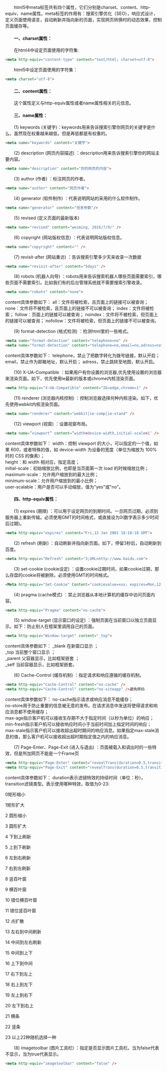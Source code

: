 &emsp;&emsp;html5中meta标签共有四个属性，它们分别是charset、content、http-equiv、name属性。meta标签的作用有：搜索引擎优化（SEO），响应式设计，定义页面使用语言，自动刷新并指向新的页面，实现网页转换时的动态效果，控制页面缓存等。

#### &emsp;&emsp;一、charset属性：

&emsp;&emsp;在html4中设定页面使用的字符集:
```html
<meta http-equiv="content-type" content="text/html; charset=utf-8">
```

&emsp;&emsp;html5中设定页面使用的字符集：
```html
<meta charset="utf-8">
```

#### &emsp;&emsp;二、content属性：

&emsp;&emsp;这个属性定义与http-equiv属性或者name属性相关的元信息。

#### &emsp;&emsp;三、name属性：

&emsp;&emsp;(1) keywords (关键字)：keywords用来告诉搜索引擎你网页的关键字是什么，虽然现在权重越来越低，但是再低都是有权重的。
```html
<meta name="keywords" content="关键字">
```

&emsp;&emsp;(2) description (网页内容描述) ：description用来告诉搜索引擎你的网站主要内容。
```html
<meta name="description" content="你的网页的内容">
```

&emsp;&emsp;(3) author (作者) ：标注网页的作者。
```html
<meta name="author" content="网页作者">
```

&emsp;&emsp;(4) generator (软件制作) ：代表说明网站的采用的什么软件制作。
```html
<meta name="generator" content="信息参数"/>
```

&emsp;&emsp;(5) revised (定义页面的最新版本) 
```html
<meta name="revised" content="weiming, 2016/7/9/" />
```

&emsp;&emsp;(6) copyright (网站版权信息) ：代表说明网站版权信息。
```html
<meta name="copyright" content="" />
```

&emsp;&emsp;(7) revisit-after (网站重访) ：告诉搜索引擎多少天来收录一次数据
```html
<meta name="revisit-after" content="5days" />
```

&emsp;&emsp;(8) robots (机器人向导) ：robots用来告诉搜索机器人哪些页面需要索引，哪些页面不需要索引。比如我们有的后台管理系统就不需要搜索引擎收录。
```html
<meta name="robots" content="none">
```
content具体参数如下：
all：文件将被检索，且页面上的链接可以被查询；
none：文件将不被检索，且页面上的链接不可以被查询；
index：文件将被检索；
follow：页面上的链接可以被查询；
noindex：文件将不被检索，但页面上的链接可以被查询；
nofollow：文件将被检索，但页面上的链接不可以被查询。

&emsp;&emsp;(9) format-detection (格式检测) ：检测html里的一些格式。
```html
<meta name="format-detection" content="telephone=no" />
<meta name="format-detection" content="telephone=no,email=no,adress=no" />
```
content具体参数如下：
telephone，禁止了把数字转化为拨号链接，默认开启；
email，禁止作为邮箱地址，默认开启；
adress，禁止跳转至地图，默认开启。

&emsp;&emsp;(10) X-UA-Compatible ：如果用户有你设置的浏览器,优先使用设置的浏览器来渲染页面。如下，优先使用ie最新的版本或chrome内核渲染页面。
```html
<meta http-equiv="X-UA-Compatible" content="IE=edge,chrome=1" />
```

&emsp;&emsp;(11) renderer (浏览器内核控制) ：控制浏览器选择何种内核渲染。如下，优先使用webkit内核渲染页面。
```html
<meta name="renderer" content="webkit|ie-comp|ie-stand" />
```

&emsp;&emsp;(12) viewport (视窗) ：设置视窗布局。
```html
<meta name=”viewport” content=”width=device-width,initial-scale=1″ />
```
content具体参数如下：
width：控制 viewport 的大小，可以指定的一个值，如果 600，或者特殊的值，如 device-width 为设备的宽度（单位为缩放为 100% 时的 CSS 的像素）；  
height：和 width 相对应，指定高度；  
initial-scale：初始缩放比例，也即是当页面第一次 load 的时候缩放比例；  
maximum-scale：允许用户缩放到的最大比例；  
minimum-scale：允许用户缩放到的最小比例；  
user-scalable：用户是否可以手动缩放，值为"yes"或"no"。

#### &emsp;&emsp;四、http-equiv属性：

&emsp;&emsp;(1) expires (期限) ：可以用于设定网页的到期时间。一旦网页过期，必须到服务器上重新传输。必须使用GMT的时间格式，或直接设为0(数字表示多少时间后过期)。
```html
<meta http-equiv="expires" content="Fri,12 Jan 2001 18:18:18 GMT">
```

&emsp;&emsp;(2) refresh (刷新) ：自动刷新并指向新页面。如下，停留3秒后，自动刷新到百度。
```html
<meta http-equiv="Refresh" content="3;URL=http://www.baidu.com">
```

&emsp;&emsp;(3) set-cookie (cookie设定) ：设置cookie过期时间，如果cookie过期，那么存盘的cookie将被删除。必须使用GMT的时间格式。
```html
<Meta http-equiv="Set-Cookie" Content="cookievalue=xxx; expires=Mon,12 August 20016 00:00:00 GMT>
```

&emsp;&emsp;(4) pragma (cache模式) ：禁止浏览器从本地计算机的缓存中访问页面内容。
```html
<meta http-equiv="Pragma" content="no-cache"> 
```

&emsp;&emsp;(5) window-target (显示窗口的设定) ：强制页面在当前窗口以独立页面显示。如下：防止别人在框架里调用自己的页面。
```html
<meta http-equiv="Window-target" content="_top">
```
content具体参数如下：
_blank 在新窗口显示 ；  
_top 当前整个窗口显示 ；  
_parent 父容器显示，比如框架嵌套 ；  
_self 当前容器显示，比如框架嵌套。

&emsp;&emsp;(6) Cache-Control (缓存机制) ：指定请求和响应遵循的缓存机制。
```html
<meta http-equiv="Cache-Control" content="no-cache" />
<meta http-equiv="Cache-Control" content="no-siteapp" />避免转码
```
content具体参数如下：
no-cache指示请求或响应消息不能缓存；  
no-store用于防止重要的信息被无意的发布。在请求消息中发送将使得请求和响应消息都不使用缓存；  
max-age指示客户机可以接收生存期不大于指定时间（以秒为单位）的响应；  
min-fresh指示客户机可以接收响应时间小于当前时间加上指定时间的响应；  
max-stale指示客户机可以接收超出超时期间的响应消息。如果指定max-stale消息的值，那么客户机可以接收超出超时期指定值之内的响应消息。

&emsp;&emsp;(7) Page-Enter、Page-Exit (进入与退出) ：页面被载入和调出时的一些特效，但是所加网页不能是一个Frame页
```html
<meta http-equiv="Page-Enter" content="revealTrans(duration=0.5,transition=10)" />
<meta http-equiv="Page-Exit" content="revealTrans(duration=0.5,transition=10)" />
```
content具体参数如下：
duration表示滤镜特效的持续时间（单位：秒）。
transition滤镜类型。表示使用哪种特效，取值为0-23:

0矩形缩小

1矩形扩大

2 圆形缩小

3 圆形扩大

4 下到上刷新

5 上到下刷新

6 左到右刷新

7 右到左刷新

8 竖百叶窗

9 横百叶窗

10 错位横百叶窗

11 错位竖百叶窗

12 点扩散

13 左右到中间刷新

14 中间到左右刷新

15 中间到上下

16 上下到中间

17 右下到左上

18 右上到左下

19 左上到右下

20 左下到右上

21 横条

22 竖条

23 以上22种随机选择一种

&emsp;&emsp;(8) imagetoolbar (图片工具栏) ：指定是否显示图片工具栏。当为false代表不显示，当为true代表显示。
```html
<meta http-equiv="imagetoolbar" content="false" />
```